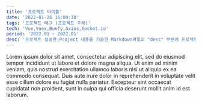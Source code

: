 ```yaml
---
title: '프로젝트 타이틀'
date: '2022-01-26 16:00:30'
tags: '프로젝트 태그 (프로젝트 주제)'
tech: 'Vue,Vuex,Buefy,Axios,Socket.io'
period: '2022.01 ~ 2022.01'
desc: '프로젝트 설명란;Project 내용을 기술한 Markdown파일의 "desc" 부분에 프로젝트 설명을 적어주세요;작성된 프로젝트 설명은 세미콜론을 기준으로 화면에 나누어져 표시됩니다;이곳을 클릭하시면 프로젝트 문서 작성 팁을 보실 수 있습니다;바로 아래에서 예시로 작성된 프로젝트 문서를 보실 수 있습니다'
---
```


Lorem ipsum dolor sit amet, consectetur adipiscing elit, sed do eiusmod tempor incididunt ut labore et dolore magna aliqua. Ut enim ad minim veniam, quis nostrud exercitation ullamco laboris nisi ut aliquip ex ea commodo consequat. Duis aute irure dolor in reprehenderit in voluptate velit esse cillum dolore eu fugiat nulla pariatur. Excepteur sint occaecat cupidatat non proident, sunt in culpa qui officia deserunt mollit anim id est laborum.
